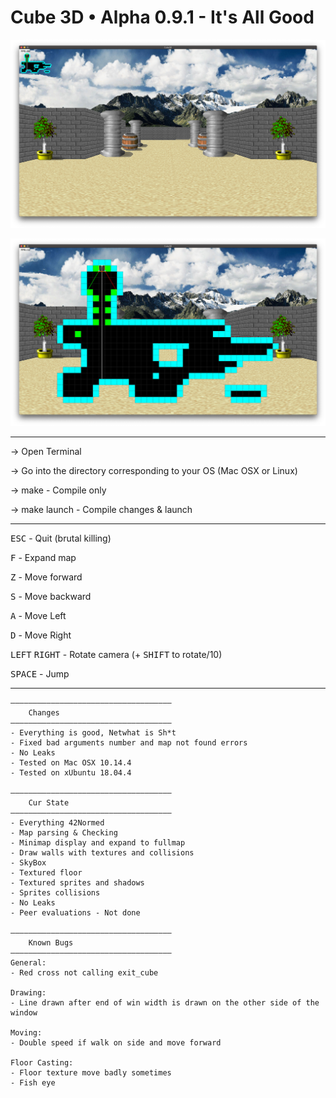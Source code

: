 # Cube 3D • Alpha 0.9.1 - It's All Good

![Cube3D Screenshot](/Screenshots/sprites.png)

![Cube3D Minimap expanded](/Screenshots/minimap.png)

<hr>

-> Open Terminal

-> Go into the directory corresponding to your OS (Mac OSX or Linux)

-> make - Compile only

-> make launch - Compile changes & launch

<hr>

<kbd>ESC</kbd> - Quit (brutal killing)

<kbd>F</kbd> - Expand map

<kbd>Z</kbd> - Move forward

<kbd>S</kbd> - Move backward

<kbd>A</kbd> - Move Left

<kbd>D</kbd> - Move Right

<kbd>LEFT</kbd> <kbd>RIGHT</kbd> - Rotate camera (+ <kbd>SHIFT</kbd> to rotate/10)

<kbd>SPACE</kbd> - Jump

<hr>

	————————————————————————————————————
		Changes
	———————————————————————————————————— 
	- Everything is good, Netwhat is Sh*t
	- Fixed bad arguments number and map not found errors
	- No Leaks
	- Tested on Mac OSX 10.14.4
	- Tested on xUbuntu 18.04.4

    ————————————————————————————————————
		Cur State
	————————————————————————————————————
	- Everything 42Normed
	- Map parsing & Checking
	- Minimap display and expand to fullmap
	- Draw walls with textures and collisions
	- SkyBox
	- Textured floor
	- Textured sprites and shadows
	- Sprites collisions
	- No Leaks
	- Peer evaluations - Not done
	
	————————————————————————————————————
    	Known Bugs
	————————————————————————————————————
	General:
	- Red cross not calling exit_cube
	
	Drawing:
	- Line drawn after end of win width is drawn on the other side of the window
	
	Moving:
	- Double speed if walk on side and move forward

	Floor Casting:
	- Floor texture move badly sometimes
	- Fish eye

	
